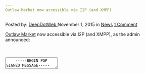 ```yaml
---
Outlaw Market now accessible via I2P (and XMPP)
---
```

<article class="post-listing post-11911 post type-post status-publish format-standard hentry category-news tag-accessible tag-i2p tag-market tag-outlaw tag-xmpp">
    <div class="post-inner">
    <p class="post-meta">
    <span>Posted by: <a href="https://www.deepdotweb.com/author/admin/" title="">DeepDotWeb </a></span>
    <span>November 1, 2015</span>
    <span>in <a href="https://www.deepdotweb.com/category/news/" rel="category tag">News</a></span>
    <span><a href="https://www.deepdotweb.com/2015/11/01/outlaw-market-now-accessible-via-i2p-and-xmpp/#comments">1 Comment</a></span>
    </p>
    <div class="clear"></div>
    <div class="entry">
    <p><a href="http://www.deepdotweb.com/marketplace-directory/listing/outlaw-market">Outlaw Market</a> now accessible via I2P (and XMPP), as the admin announced:</p>
    <div id="crayon-594aa9b9ee36e384612058" class="crayon-syntax crayon-theme-classic crayon-font-monaco crayon-os-pc print-yes notranslate" data-settings=" minimize scroll-mouseover" style=" margin-top: 12px; margin-bottom: 12px; font-size: 12px !important; line-height: 15px !important;">
    <div class="crayon-toolbar" data-settings=" mouseover overlay hide delay" style="font-size: 12px !important;height: 18px !important; line-height: 18px !important;"><span class="crayon-title"></span>
    <div class="crayon-tools" style="font-size: 12px !important;height: 18px !important; line-height: 18px !important;"><div class="crayon-button crayon-nums-button" title="Toggle Line Numbers"><div class="crayon-button-icon"></div></div><div class="crayon-button crayon-plain-button" title="Toggle Plain Code"><div class="crayon-button-icon"></div></div><div class="crayon-button crayon-wrap-button" title="Toggle Line Wrap"><div class="crayon-button-icon"></div></div><div class="crayon-button crayon-expand-button" title="Expand Code"><div class="crayon-button-icon"></div></div><div class="crayon-button crayon-copy-button" title="Copy"><div class="crayon-button-icon"></div></div><div class="crayon-button crayon-popup-button" title="Open Code In New Window"><div class="crayon-button-icon"></div></div></div></div>
    <div class="crayon-info" style="min-height: 16.8px !important; line-height: 16.8px !important;"></div>
    <div class="crayon-plain-wrap"><textarea wrap="soft" class="crayon-plain print-no" data-settings="dblclick" readonly style="-moz-tab-size:4; -o-tab-size:4; -webkit-tab-size:4; tab-size:4; font-size: 12px !important; line-height: 15px !important;">
    -----BEGIN PGP SIGNED MESSAGE-----
    Hash: SHA512
    
    Hello
    
    - From now on Outlaw Market is accessible via I2P:
    outlaw.i2p / 56l4jkqg4b4au4drbyh2k6d6qrc3xi4ird2gfu5bjx7hmyrya.b32.i2p.
    I'll ask the subreddit mods to add this link to the superlist,
    so there's no doubt that it's an official link.
    
    For the Tails users, you can easily access the I2P network by pressing TAB
    in your Tails boot menu, then pressing space, type in "i2p" and hit enter.
    Once you're logged in, go to applications --&gt; internet --&gt; i2p browser.
    Whether you use i2p or TOR is up to your own preference.
    TOR and i2p both have their up and downsides,
    Outlaw just offers you the possibility to choose between them.
    
    We also recently set up an XMPP server. All our users can register themselves
    at our server in their profile. Vendors can even register two accounts,
    one for their username and one for their vendorname.
    We hope that this extra feature will result in an even increased community-feeling,
    and for the quickest support of general questions. Vendors can also chat with
    customers, and customers can chat with each other about vendors etc.
    All info-sensitive questions should still go trough our message-center in the shop.
    
    There are quite some features coming up in the near future, so stay tuned ;).
    
    
    Kind regards
    Outlaw
    -----BEGIN PGP SIGNATURE-----
    
    iQIcBAEBCgAGBQJWNi3cAAoJELnrt7CRa7a9GYYP/2DEjJGq+0++BI3lIjK0HWZB
    aBmYF8i+pOBEB7AU0FMwd/ZKzSSxIHc8zrMwiEpReDDhW0R3BM09l7Zo3+2UW9hG
    fKV7dGcCWjx1bK7wWW54F6SlQGUc7nw1wu44RT0S0JTSPjyzvrOTkcdsok6kduYT
    NBeOq8jUdfoWxn0v6mjAi4cutarJ4p2Ci+piIzfxrchY1AlTgajAvQNBvNWEQWGI
    rlW6LdqKeoOkWmss37BWF01hqdNfKuIQ9PXG7iHQ1zKZE3gy3GRgP7qNxSQafBVf
    I6tPkCiEu+oMFiskvxdvIOqUU5fdWFHEQs1JNqjbu5ubTALqGG9JxFoRficewIq4
    mNU2lMcrK5ikdEiKAtEGxPZ8Cy33r07gsJ0b56vsoWyby6ZHaJyS58n8gJ3WdHpb
    /YHUQtmcVvPN/441uyoTAEsxHM+lWDCCEVEjn+HBb+0+JrVoahNtGBQ4Mmoo7vmp
    cXwr14G6u8qKALSFxw3t+0QcD3IMFvJfnhHKI6Wci5C54kwb89g2Mr88qml/hplD
    L5v10tmV70bbTpcL53+eh6luDsTqISWtf63LV+1aXjwQ28UgweMyeTi1FoSr2RwR
    9y4f5QfqzgDs2Rt7zI7ZW9FroWt5cGyXJMNV8VKGi2APcV8H4TQmxoONOmo2v4vQ
    yG4B19jlHaX0s8qOhLvz
    =m+TJ
    -----END PGP SIGNATURE-----</textarea></div>
    <div class="crayon-main" style="">
    <table class="crayon-table">
    <tr class="crayon-row">
    <td class="crayon-nums " data-settings="show">
    <div class="crayon-nums-content" style="font-size: 12px !important; line-height: 15px !important;"><div class="crayon-num" data-line="crayon-594aa9b9ee36e384612058-1">1</div><div class="crayon-num crayon-striped-num" data-line="crayon-594aa9b9ee36e384612058-2">2</div><div class="crayon-num" data-line="crayon-594aa9b9ee36e384612058-3">3</div><div class="crayon-num crayon-striped-num" data-line="crayon-594aa9b9ee36e384612058-4">4</div><div class="crayon-num" data-line="crayon-594aa9b9ee36e384612058-5">5</div><div class="crayon-num crayon-striped-num" data-line="crayon-594aa9b9ee36e384612058-6">6</div><div class="crayon-num" data-line="crayon-594aa9b9ee36e384612058-7">7</div><div class="crayon-num crayon-striped-num" data-line="crayon-594aa9b9ee36e384612058-8">8</div><div class="crayon-num" data-line="crayon-594aa9b9ee36e384612058-9">9</div><div class="crayon-num crayon-striped-num" data-line="crayon-594aa9b9ee36e384612058-10">10</div><div class="crayon-num" data-line="crayon-594aa9b9ee36e384612058-11">11</div><div class="crayon-num crayon-striped-num" data-line="crayon-594aa9b9ee36e384612058-12">12</div><div class="crayon-num" data-line="crayon-594aa9b9ee36e384612058-13">13</div><div class="crayon-num crayon-striped-num" data-line="crayon-594aa9b9ee36e384612058-14">14</div><div class="crayon-num" data-line="crayon-594aa9b9ee36e384612058-15">15</div><div class="crayon-num crayon-striped-num" data-line="crayon-594aa9b9ee36e384612058-16">16</div><div class="crayon-num" data-line="crayon-594aa9b9ee36e384612058-17">17</div><div class="crayon-num crayon-striped-num" data-line="crayon-594aa9b9ee36e384612058-18">18</div><div class="crayon-num" data-line="crayon-594aa9b9ee36e384612058-19">19</div><div class="crayon-num crayon-striped-num" data-line="crayon-594aa9b9ee36e384612058-20">20</div><div class="crayon-num" data-line="crayon-594aa9b9ee36e384612058-21">21</div><div class="crayon-num crayon-striped-num" data-line="crayon-594aa9b9ee36e384612058-22">22</div><div class="crayon-num" data-line="crayon-594aa9b9ee36e384612058-23">23</div><div class="crayon-num crayon-striped-num" data-line="crayon-594aa9b9ee36e384612058-24">24</div><div class="crayon-num" data-line="crayon-594aa9b9ee36e384612058-25">25</div><div class="crayon-num crayon-striped-num" data-line="crayon-594aa9b9ee36e384612058-26">26</div><div class="crayon-num" data-line="crayon-594aa9b9ee36e384612058-27">27</div><div class="crayon-num crayon-striped-num" data-line="crayon-594aa9b9ee36e384612058-28">28</div><div class="crayon-num" data-line="crayon-594aa9b9ee36e384612058-29">29</div><div class="crayon-num crayon-striped-num" data-line="crayon-594aa9b9ee36e384612058-30">30</div><div class="crayon-num" data-line="crayon-594aa9b9ee36e384612058-31">31</div><div class="crayon-num crayon-striped-num" data-line="crayon-594aa9b9ee36e384612058-32">32</div><div class="crayon-num" data-line="crayon-594aa9b9ee36e384612058-33">33</div><div class="crayon-num crayon-striped-num" data-line="crayon-594aa9b9ee36e384612058-34">34</div><div class="crayon-num" data-line="crayon-594aa9b9ee36e384612058-35">35</div><div class="crayon-num crayon-striped-num" data-line="crayon-594aa9b9ee36e384612058-36">36</div><div class="crayon-num" data-line="crayon-594aa9b9ee36e384612058-37">37</div><div class="crayon-num crayon-striped-num" data-line="crayon-594aa9b9ee36e384612058-38">38</div><div class="crayon-num" data-line="crayon-594aa9b9ee36e384612058-39">39</div><div class="crayon-num crayon-striped-num" data-line="crayon-594aa9b9ee36e384612058-40">40</div><div class="crayon-num" data-line="crayon-594aa9b9ee36e384612058-41">41</div><div class="crayon-num crayon-striped-num" data-line="crayon-594aa9b9ee36e384612058-42">42</div><div class="crayon-num" data-line="crayon-594aa9b9ee36e384612058-43">43</div><div class="crayon-num crayon-striped-num" data-line="crayon-594aa9b9ee36e384612058-44">44</div><div class="crayon-num" data-line="crayon-594aa9b9ee36e384612058-45">45</div><div class="crayon-num crayon-striped-num" data-line="crayon-594aa9b9ee36e384612058-46">46</div></div>
    </td>
    <td class="crayon-code"><div class="crayon-pre" style="font-size: 12px !important; line-height: 15px !important; -moz-tab-size:4; -o-tab-size:4; -webkit-tab-size:4; tab-size:4;"><div class="crayon-line" id="crayon-594aa9b9ee36e384612058-1"><span class="crayon-o">--</span><span class="crayon-o">--</span><span class="crayon-o">-</span><span class="crayon-e">BEGIN </span><span class="crayon-e">PGP </span><span class="crayon-t">SIGNED</span><span class="crayon-h"> </span><span class="crayon-v">MESSAGE</span><span class="crayon-o">--</span><span class="crayon-o">--</span><span class="crayon-o">-</span></div><div class="crayon-line crayon-striped-line" id="crayon-594aa9b9ee36e384612058-2"><span class="crayon-v">Hash</span><span class="crayon-o">:</span><span class="crayon-h"> </span><span class="crayon-e">SHA512</span></div><div class="crayon-line" id="crayon-594aa9b9ee36e384612058-3">&nbsp;</div><div class="crayon-line crayon-striped-line" id="crayon-594aa9b9ee36e384612058-4"><span class="crayon-v">Hello</span></div><div class="crayon-line" id="crayon-594aa9b9ee36e384612058-5">&nbsp;</div><div class="crayon-line crayon-striped-line" id="crayon-594aa9b9ee36e384612058-6"><span class="crayon-o">-</span><span class="crayon-h"> </span><span class="crayon-e">From </span><span class="crayon-e">now </span><span class="crayon-e">on </span><span class="crayon-e">Outlaw </span><span class="crayon-e">Market </span><span class="crayon-st">is</span><span class="crayon-h"> </span><span class="crayon-e">accessible </span><span class="crayon-e">via </span><span class="crayon-v">I2P</span><span class="crayon-o">:</span></div><div class="crayon-line" id="crayon-594aa9b9ee36e384612058-7"><span class="crayon-v">outlaw</span><span class="crayon-sy">.</span><span class="crayon-v">i2p</span><span class="crayon-h"> </span><span class="crayon-o">/</span><span class="crayon-h"> </span><span class="crayon-cn">56l4jkqg4b4au4drbyh2k6d6qrc3xi4ird2gfu5bjx7hmyrya.b32.i2p.</span><span class="crayon-h"> </span></div><div class="crayon-line crayon-striped-line" id="crayon-594aa9b9ee36e384612058-8"><span class="crayon-i">I</span><span class="crayon-s">'ll ask the subreddit mods to add this link to the superlist, </span></div><div class="crayon-line" id="crayon-594aa9b9ee36e384612058-9"><span class="crayon-s">so there'</span><span class="crayon-i">s</span><span class="crayon-h"> </span><span class="crayon-e">no </span><span class="crayon-e">doubt </span><span class="crayon-e">that </span><span class="crayon-i">it</span><span class="crayon-s">'s an official link.</span></div><div class="crayon-line crayon-striped-line" id="crayon-594aa9b9ee36e384612058-10">&nbsp;</div><div class="crayon-line" id="crayon-594aa9b9ee36e384612058-11"><span class="crayon-s">For the Tails users, you can easily access the I2P network by pressing TAB</span></div><div class="crayon-line crayon-striped-line" id="crayon-594aa9b9ee36e384612058-12"><span class="crayon-s">in your Tails boot menu, then pressing space, type in "i2p" and hit enter. </span></div><div class="crayon-line" id="crayon-594aa9b9ee36e384612058-13"><span class="crayon-s">Once you'</span><span class="crayon-e">re </span><span class="crayon-e">logged </span><span class="crayon-st">in</span><span class="crayon-sy">,</span><span class="crayon-h"> </span><span class="crayon-e">go </span><span class="crayon-st">to</span><span class="crayon-h"> </span><span class="crayon-v">applications</span><span class="crayon-h"> </span><span class="crayon-o">--</span><span class="crayon-o">&gt;</span><span class="crayon-h"> </span><span class="crayon-v">internet</span><span class="crayon-h"> </span><span class="crayon-o">--</span><span class="crayon-o">&gt;</span><span class="crayon-h"> </span><span class="crayon-e">i2p </span><span class="crayon-v">browser</span><span class="crayon-sy">.</span><span class="crayon-h"> </span></div><div class="crayon-line crayon-striped-line" id="crayon-594aa9b9ee36e384612058-14"><span class="crayon-e">Whether </span><span class="crayon-e">you </span><span class="crayon-st">use</span><span class="crayon-h"> </span><span class="crayon-e">i2p </span><span class="crayon-st">or</span><span class="crayon-h"> </span><span class="crayon-e">TOR </span><span class="crayon-st">is</span><span class="crayon-h"> </span><span class="crayon-e">up </span><span class="crayon-st">to</span><span class="crayon-h"> </span><span class="crayon-e">your </span><span class="crayon-e">own </span><span class="crayon-v">preference</span><span class="crayon-sy">.</span><span class="crayon-h"> </span></div><div class="crayon-line" id="crayon-594aa9b9ee36e384612058-15"><span class="crayon-e">TOR </span><span class="crayon-st">and</span><span class="crayon-h"> </span><span class="crayon-e">i2p </span><span class="crayon-e">both </span><span class="crayon-e">have </span><span class="crayon-e">their </span><span class="crayon-e">up </span><span class="crayon-st">and</span><span class="crayon-h"> </span><span class="crayon-v">downsides</span><span class="crayon-sy">,</span><span class="crayon-h"> </span></div><div class="crayon-line crayon-striped-line" id="crayon-594aa9b9ee36e384612058-16"><span class="crayon-e">Outlaw </span><span class="crayon-e">just </span><span class="crayon-e">offers </span><span class="crayon-e">you </span><span class="crayon-e">the </span><span class="crayon-e">possibility </span><span class="crayon-st">to</span><span class="crayon-h"> </span><span class="crayon-e">choose </span><span class="crayon-e">between </span><span class="crayon-v">them</span><span class="crayon-sy">.</span></div><div class="crayon-line" id="crayon-594aa9b9ee36e384612058-17">&nbsp;</div><div class="crayon-line crayon-striped-line" id="crayon-594aa9b9ee36e384612058-18"><span class="crayon-e">We </span><span class="crayon-e">also </span><span class="crayon-e">recently </span><span class="crayon-e">set </span><span class="crayon-e">up </span><span class="crayon-e">an </span><span class="crayon-e">XMPP </span><span class="crayon-v">server</span><span class="crayon-sy">.</span><span class="crayon-h"> </span><span class="crayon-e">All </span><span class="crayon-e">our </span><span class="crayon-e">users </span><span class="crayon-e">can </span><span class="crayon-e">register </span><span class="crayon-e">themselves</span></div><div class="crayon-line" id="crayon-594aa9b9ee36e384612058-19"><span class="crayon-e">at </span><span class="crayon-e">our </span><span class="crayon-e">server </span><span class="crayon-st">in</span><span class="crayon-h"> </span><span class="crayon-e">their </span><span class="crayon-v">profile</span><span class="crayon-sy">.</span><span class="crayon-h"> </span><span class="crayon-e">Vendors </span><span class="crayon-e">can </span><span class="crayon-e">even </span><span class="crayon-e">register </span><span class="crayon-e">two </span><span class="crayon-v">accounts</span><span class="crayon-sy">,</span></div><div class="crayon-line crayon-striped-line" id="crayon-594aa9b9ee36e384612058-20"><span class="crayon-e">one </span><span class="crayon-st">for</span><span class="crayon-h"> </span><span class="crayon-e">their </span><span class="crayon-e">username </span><span class="crayon-st">and</span><span class="crayon-h"> </span><span class="crayon-e">one </span><span class="crayon-st">for</span><span class="crayon-h"> </span><span class="crayon-e">their </span><span class="crayon-v">vendorname</span><span class="crayon-sy">.</span><span class="crayon-h"> </span></div><div class="crayon-line" id="crayon-594aa9b9ee36e384612058-21"><span class="crayon-e">We </span><span class="crayon-e">hope </span><span class="crayon-e">that </span><span class="crayon-r">this</span><span class="crayon-h"> </span><span class="crayon-e">extra </span><span class="crayon-e">feature </span><span class="crayon-e">will </span><span class="crayon-e">result </span><span class="crayon-st">in</span><span class="crayon-h"> </span><span class="crayon-e">an </span><span class="crayon-e">even </span><span class="crayon-e">increased </span><span class="crayon-v">community</span><span class="crayon-o">-</span><span class="crayon-v">feeling</span><span class="crayon-sy">,</span></div><div class="crayon-line crayon-striped-line" id="crayon-594aa9b9ee36e384612058-22"><span class="crayon-st">and</span><span class="crayon-h"> </span><span class="crayon-st">for</span><span class="crayon-h"> </span><span class="crayon-e">the </span><span class="crayon-e">quickest </span><span class="crayon-e">support </span><span class="crayon-e">of </span><span class="crayon-e">general </span><span class="crayon-v">questions</span><span class="crayon-sy">.</span><span class="crayon-h"> </span><span class="crayon-e">Vendors </span><span class="crayon-e">can </span><span class="crayon-e">also </span><span class="crayon-e">chat </span><span class="crayon-e">with</span></div><div class="crayon-line" id="crayon-594aa9b9ee36e384612058-23"><span class="crayon-v">customers</span><span class="crayon-sy">,</span><span class="crayon-h"> </span><span class="crayon-st">and</span><span class="crayon-h"> </span><span class="crayon-e">customers </span><span class="crayon-e">can </span><span class="crayon-e">chat </span><span class="crayon-e">with </span><span class="crayon-st">each</span><span class="crayon-h"> </span><span class="crayon-e">other </span><span class="crayon-e">about </span><span class="crayon-e">vendors </span><span class="crayon-v">etc</span><span class="crayon-sy">.</span><span class="crayon-h"> </span></div><div class="crayon-line crayon-striped-line" id="crayon-594aa9b9ee36e384612058-24"><span class="crayon-e">All </span><span class="crayon-v">info</span><span class="crayon-o">-</span><span class="crayon-e">sensitive </span><span class="crayon-e">questions </span><span class="crayon-e">should </span><span class="crayon-e">still </span><span class="crayon-e">go </span><span class="crayon-e">trough </span><span class="crayon-e">our </span><span class="crayon-v">message</span><span class="crayon-o">-</span><span class="crayon-e">center </span><span class="crayon-st">in</span><span class="crayon-h"> </span><span class="crayon-e">the </span><span class="crayon-v">shop</span><span class="crayon-sy">.</span></div><div class="crayon-line" id="crayon-594aa9b9ee36e384612058-25">&nbsp;</div><div class="crayon-line crayon-striped-line" id="crayon-594aa9b9ee36e384612058-26"><span class="crayon-e">There </span><span class="crayon-e">are </span><span class="crayon-e">quite </span><span class="crayon-e">some </span><span class="crayon-e">features </span><span class="crayon-e">coming </span><span class="crayon-e">up </span><span class="crayon-st">in</span><span class="crayon-h"> </span><span class="crayon-e">the </span><span class="crayon-e">near </span><span class="crayon-v">future</span><span class="crayon-sy">,</span><span class="crayon-h"> </span><span class="crayon-e">so </span><span class="crayon-e">stay </span><span class="crayon-i">tuned</span><span class="crayon-h"> </span><span class="crayon-sy">;</span><span class="crayon-sy">)</span><span class="crayon-sy">.</span></div><div class="crayon-line" id="crayon-594aa9b9ee36e384612058-27">&nbsp;</div><div class="crayon-line crayon-striped-line" id="crayon-594aa9b9ee36e384612058-28">&nbsp;</div><div class="crayon-line" id="crayon-594aa9b9ee36e384612058-29"><span class="crayon-e">Kind </span><span class="crayon-e">regards</span></div><div class="crayon-line crayon-striped-line" id="crayon-594aa9b9ee36e384612058-30"><span class="crayon-v">Outlaw</span></div><div class="crayon-line" id="crayon-594aa9b9ee36e384612058-31"><span class="crayon-o">--</span><span class="crayon-o">--</span><span class="crayon-o">-</span><span class="crayon-e">BEGIN </span><span class="crayon-e">PGP </span><span class="crayon-v">SIGNATURE</span><span class="crayon-o">--</span><span class="crayon-o">--</span><span class="crayon-o">-</span></div><div class="crayon-line crayon-striped-line" id="crayon-594aa9b9ee36e384612058-32">&nbsp;</div><div class="crayon-line" id="crayon-594aa9b9ee36e384612058-33"><span class="crayon-v">iQIcBAEBCgAGBQJWNi3cAAoJELnrt7CRa7a9GYYP</span><span class="crayon-o">/</span><span class="crayon-cn">2DEjJGq</span><span class="crayon-o">+</span><span class="crayon-cn">0</span><span class="crayon-o">++</span><span class="crayon-e">BI3lIjK0HWZB</span></div><div class="crayon-line crayon-striped-line" id="crayon-594aa9b9ee36e384612058-34"><span class="crayon-v">aBmYF8i</span><span class="crayon-o">+</span><span class="crayon-v">pOBEB7AU0FMwd</span><span class="crayon-o">/</span><span class="crayon-v">ZKzSSxIHc8zrMwiEpReDDhW0R3BM09l7Zo3</span><span class="crayon-o">+</span><span class="crayon-cn">2UW9hG</span></div><div class="crayon-line" id="crayon-594aa9b9ee36e384612058-35"><span class="crayon-e">fKV7dGcCWjx1bK7wWW54F6SlQGUc7nw1wu44RT0S0JTSPjyzvrOTkcdsok6kduYT</span></div><div class="crayon-line crayon-striped-line" id="crayon-594aa9b9ee36e384612058-36"><span class="crayon-v">NBeOq8jUdfoWxn0v6mjAi4cutarJ4p2Ci</span><span class="crayon-o">+</span><span class="crayon-e">piIzfxrchY1AlTgajAvQNBvNWEQWGI</span></div><div class="crayon-line" id="crayon-594aa9b9ee36e384612058-37"><span class="crayon-e">rlW6LdqKeoOkWmss37BWF01hqdNfKuIQ9PXG7iHQ1zKZE3gy3GRgP7qNxSQafBVf</span></div><div class="crayon-line crayon-striped-line" id="crayon-594aa9b9ee36e384612058-38"><span class="crayon-v">I6tPkCiEu</span><span class="crayon-o">+</span><span class="crayon-e">oMFiskvxdvIOqUU5fdWFHEQs1JNqjbu5ubTALqGG9JxFoRficewIq4</span></div><div class="crayon-line" id="crayon-594aa9b9ee36e384612058-39"><span class="crayon-v">mNU2lMcrK5ikdEiKAtEGxPZ8Cy33r07gsJ0b56vsoWyby6ZHaJyS58n8gJ3WdHpb</span></div><div class="crayon-line crayon-striped-line" id="crayon-594aa9b9ee36e384612058-40"><span class="crayon-o">/</span><span class="crayon-v">YHUQtmcVvPN</span><span class="crayon-o">/</span><span class="crayon-cn">441uyoTAEsxHM</span><span class="crayon-o">+</span><span class="crayon-v">lWDCCEVEjn</span><span class="crayon-o">+</span><span class="crayon-v">HBb</span><span class="crayon-o">+</span><span class="crayon-cn">0</span><span class="crayon-o">+</span><span class="crayon-e">JrVoahNtGBQ4Mmoo7vmp</span></div><div class="crayon-line" id="crayon-594aa9b9ee36e384612058-41"><span class="crayon-v">cXwr14G6u8qKALSFxw3t</span><span class="crayon-o">+</span><span class="crayon-cn">0QcD3IMFvJfnhHKI6Wci5C54kwb89g2Mr88qml</span><span class="crayon-o">/</span><span class="crayon-e">hplD</span></div><div class="crayon-line crayon-striped-line" id="crayon-594aa9b9ee36e384612058-42"><span class="crayon-v">L5v10tmV70bbTpcL53</span><span class="crayon-o">+</span><span class="crayon-v">eh6luDsTqISWtf63LV</span><span class="crayon-o">+</span><span class="crayon-cn">1aXjwQ28UgweMyeTi1FoSr2RwR</span></div><div class="crayon-line" id="crayon-594aa9b9ee36e384612058-43"><span class="crayon-cn">9y4f5QfqzgDs2Rt7zI7ZW9FroWt5cGyXJMNV8VKGi2APcV8H4TQmxoONOmo2v4vQ</span></div><div class="crayon-line crayon-striped-line" id="crayon-594aa9b9ee36e384612058-44"><span class="crayon-v">yG4B19jlHaX0s8qOhLvz</span></div><div class="crayon-line" id="crayon-594aa9b9ee36e384612058-45"><span class="crayon-o">=</span><span class="crayon-v">m</span><span class="crayon-o">+</span><span class="crayon-v">TJ</span></div><div class="crayon-line crayon-striped-line" id="crayon-594aa9b9ee36e384612058-46"><span class="crayon-o">--</span><span class="crayon-o">--</span><span class="crayon-o">-</span><span class="crayon-st">END</span><span class="crayon-h"> </span><span class="crayon-e">PGP </span><span class="crayon-v">SIGNATURE</span><span class="crayon-o">--</span><span class="crayon-o">--</span><span class="crayon-o">-</span></div></div></td>
    </tr>
    </table>
    </div>
    </div>
    
    <p>
    A tutorial of how to access I2P sites <a href="https://www.deepdotweb.com/2013/12/30/full-guide-how-to-access-i2p-sites-use-themarketplace-i2p/">can be found here.</a></p>
    </div>
    <span style="display:none"><a href="https://www.deepdotweb.com/tag/accessible/" rel="tag">accessible</a> <a href="https://www.deepdotweb.com/tag/i2p/" rel="tag">i2p</a> <a href="https://www.deepdotweb.com/tag/market/" rel="tag">market</a> <a href="https://www.deepdotweb.com/tag/outlaw/" rel="tag">outlaw</a> <a href="https://www.deepdotweb.com/tag/xmpp/" rel="tag">xmpp</a></span> <span style="display:none" class="updated">2015-11-01</span>
    <div style="display:none" class="vcard author" itemprop="author" itemscope itemtype="http://schema.org/Person"><strong class="fn" itemprop="name"><a href="https://www.deepdotweb.com/author/admin/" title="Posts by DeepDotWeb" rel="author">DeepDotWeb</a></strong></div>
    </div>
</article>

